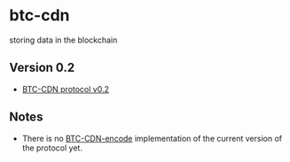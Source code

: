 # btc-cdn
storing data in the blockchain

Version 0.2
----

* [BTC-CDN protocol v0.2](PROTOCOL.md)

Notes
----

* There is no [BTC-CDN-encode](https://github.com/cripplet/btc-cdn-encode) implementation of the current version of the protocol yet.
